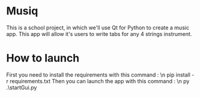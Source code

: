 # Musiq

This is a school project, in which we'll use Qt for Python to create a music app.
This app will allow it's users to write tabs for any 4 strings instrument.

# How to launch

First you need to install the requirements with this command : \n
    pip install -r requirements.txt
Then you can launch the app with this command : \n
    py .\startGui.py
